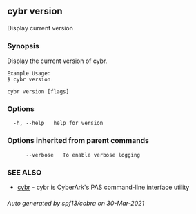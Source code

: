 ## cybr version

Display current version

### Synopsis

Display the current version of cybr.
	
	Example Usage:
	$ cybr version

```
cybr version [flags]
```

### Options

```
  -h, --help   help for version
```

### Options inherited from parent commands

```
      --verbose   To enable verbose logging
```

### SEE ALSO

* [cybr](cybr.md)	 - cybr is CyberArk's PAS command-line interface utility

###### Auto generated by spf13/cobra on 30-Mar-2021
